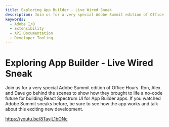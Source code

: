 ```yaml
---
title: Exploring App Builder - Live Wired Sneak
description: Join us for a very special Adobe Summit edition of Office Hours. Ron, Alex and Dave will go behind the scenes to show how they brought to life a no code future for building React Spectrum UI for App Builder apps. If you watched Adobe Summit sneaks be sure to see how the app works and talk about this exciting new development! Bring your questions and the App Builder team will be happy to answer any and all after the presentation.  
keywords:
  - Adobe I/O
  - Extensibility
  - API Documentation
  - Developer Tooling  
---
```


# Exploring App Builder - Live Wired Sneak

Join us for a very special Adobe Summit edition of Office Hours. Ron, Alex and Dave go behind the scenes to show how they brought to life a no-code future for building React Spectrum UI for App Builder apps. If you watched Adobe Summit sneaks before, be sure to see how the app works and talk about this exciting new development.

<Embed slots="video"/>

<https://youtu.be/8TayjL1bONc>
